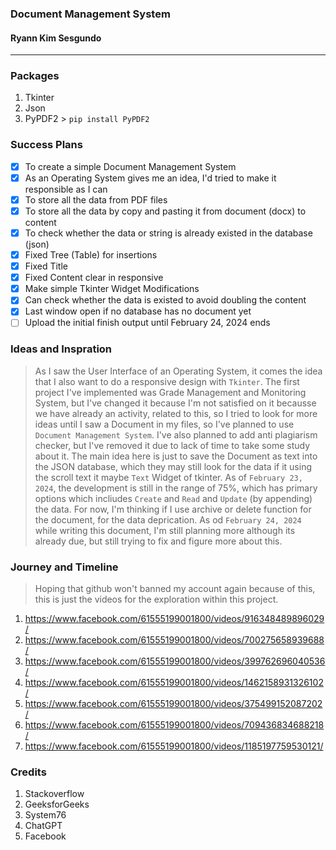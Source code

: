 ### Document Management System
#### Ryann Kim Sesgundo

---

### Packages
1. Tkinter
2. Json
3. PyPDF2 > `pip install PyPDF2`

### Success Plans
- [x] To create a simple Document Management System
- [x] As an Operating System gives me an idea, I'd tried to make it responsible as I can
- [x] To store all the data from PDF files
- [x] To store all the data by copy and pasting it from document (docx) to content
- [x] To check whether the data or string is already existed in the database (json)
- [x] Fixed Tree (Table) for insertions
- [x] Fixed Title
- [x] Fixed Content clear in responsive
- [x] Make simple Tkinter Widget Modifications
- [x] Can check whether the data is existed to avoid doubling the content
- [x] Last window open if no database has no document yet
- [ ] Upload the initial finish output until February 24, 2024 ends

### Ideas and Inspration
> As I saw the User Interface of an Operating System, it comes the idea that I also want to do a responsive design with `Tkinter`. The first project I've implemented was Grade Management and Monitoring System, but I've changed it because I'm not satisfied on it becausse we have already an activity, related to this, so I tried to look for more ideas until I saw a Document in my files, so I've planned to use `Document Management System`. I've also planned to add anti plagiarism checker, but I've removed it due to lack of time to take some study about it. The main idea here is just to save the Document as text into the JSON database, which they may still look for the data if it using the scroll text it maybe `Text` Widget of tkinter. As of `February 23, 2024`, the development is still in the range of 75%, which has primary options which incliudes `Create` and `Read` and `Update` (by appending) the data. For now, I'm thinking if I use archive or delete function for the document, for the data deprication. As od `February 24, 2024` while writing this document, I'm still planning more although its already due, but still trying to fix and figure more about this.

### Journey and Timeline
> Hoping that github won't banned my account again because of this, this is just the videos for the exploration within this project.
1. https://www.facebook.com/61555199001800/videos/916348489896029/
2. https://www.facebook.com/61555199001800/videos/700275658939688/
3. https://www.facebook.com/61555199001800/videos/399762696040536/
4. https://www.facebook.com/61555199001800/videos/1462158931326102/
5. https://www.facebook.com/61555199001800/videos/375499152087202/
6. https://www.facebook.com/61555199001800/videos/709436834688218/
7. https://www.facebook.com/61555199001800/videos/1185197759530121/

### Credits
1. Stackoverflow
2. GeeksforGeeks
3. System76
4. ChatGPT
5. Facebook